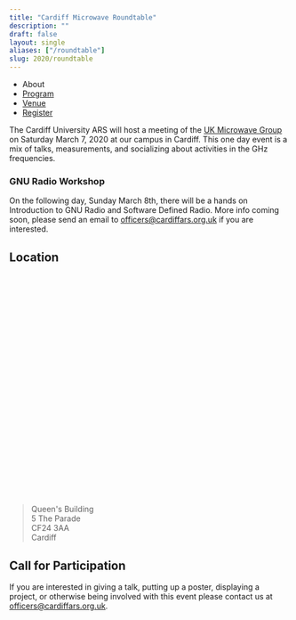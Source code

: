 ```yaml
---
title: "Cardiff Microwave Roundtable"
description: ""
draft: false
layout: single
aliases: ["/roundtable"]
slug: 2020/roundtable
---
```


<div class="tabs is-centered">
    <ul>
        <li class=is-active><a>About</a></li>
        <li><a href="/events/2020/roundtable/program">Program</a></li>
        <li><a href="/events/2020/roundtable/venue">Venue</a></li>
        <li><a href="/events/2020/roundtable/register">Register</a></li>
    </ul>
</div>
 
The Cardiff University ARS will host a meeting of the [UK Microwave Group](http://www.microwavers.org) on Saturday March 7, 2020 at our campus in Cardiff. This one day event is a mix of talks, measurements, and socializing about activities in the GHz frequencies.

### GNU Radio Workshop

On the following day, Sunday March 8th, there will be a hands on Introduction to GNU Radio and Software Defined Radio. More info coming soon, please send an email to officers@cardiffars.org.uk if you are interested. 

## Location

<link rel="stylesheet" href="https://unpkg.com/leaflet@1.4.0/dist/leaflet.css"
  integrity="sha512-puBpdR0798OZvTTbP4A8Ix/l+A4dHDD0DGqYW6RQ+9jxkRFclaxxQb/SJAWZfWAkuyeQUytO7+7N4QKrDh+drA=="
  crossorigin=""/>

<script src="https://unpkg.com/leaflet@1.4.0/dist/leaflet.js"
  integrity="sha512-QVftwZFqvtRNi0ZyCtsznlKSWOStnDORoefr1enyq5mVL4tmKB3S/EnC3rRJcxCPavG10IcrVGSmPh6Qw5lwrg=="
  crossorigin=""></script>

<div id="mapid" style="height: 400px"></div>

<script>
  var mymap = L.map('mapid').setView([51.4835,-3.1717], 8);
  var marker = L.marker([51.4835,-3.170]).addTo(mymap);
  marker.bindPopup("Cardiff University").openPopup();

  L.tileLayer('https://api.tiles.mapbox.com/v4/{id}/{z}/{x}/{y}.png?access_token={accessToken}', {
    attribution: 'Map data &copy; <a href="https://www.openstreetmap.org/">OpenStreetMap</a> contributors, <a href="https://creativecommons.org/licenses/by-sa/2.0/">CC-BY-SA</a>, Imagery © <a href="https://www.mapbox.com/">Mapbox</a>',
    maxZoom: 18,
    id: 'mapbox.streets',
    accessToken: 'pk.eyJ1IjoiY2FyZGlmZmFycyIsImEiOiJjanFvMGpvZDUwYXNtNDhwc21qZnQ0a21lIn0.d75xS1Kq8ls8pDlnAMB3gg'
  }).addTo(mymap);

</script>

> Queen's Building  
> 5 The Parade  
> CF24 3AA  
> Cardiff

## Call for Participation

If you are interested in giving a talk, putting up a poster, displaying a project, or otherwise being involved with this event please contact us at <a href="mailto:officers@cardiffars.org.uk">officers@cardiffars.org.uk</a>.
